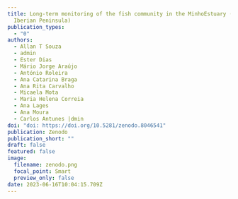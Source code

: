 ```yaml
---
title: Long-term monitoring of the fish community in the MinhoEstuary (NW
  Iberian Peninsula)
publication_types:
  - "0"
authors:
  - Allan T Souza
  - admin
  - Ester Dias
  - Mário Jorge Araújo
  - António Roleira
  - Ana Catarina Braga
  - Ana Rita Carvalho
  - Micaela Mota
  - Maria Helena Correia
  - Ana Lages
  - Ana Moura
  - Carlos Antunes |dmin
doi: "doi: https://doi.org/10.5281/zenodo.8046541"
publication: Zenodo
publication_short: ""
draft: false
featured: false
image:
  filename: zenodo.png
  focal_point: Smart
  preview_only: false
date: 2023-06-16T10:04:15.709Z
---
```

